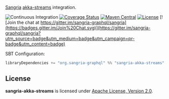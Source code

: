 [Sangria](https://sangria-graphql.github.io/) [akka-streams](http://doc.akka.io/docs/akka/current/scala/stream/index.html) integration.

![Continuous Integration](https://github.com/sangria-graphql/sangria-akka-streams/workflows/Continuous%20Integration/badge.svg)
[![Coverage Status](http://coveralls.io/repos/sangria-graphql/sangria-akka-streams/badge.svg?branch=master&service=github)](http://coveralls.io/github/sangria-graphql/sangria-akka-streams?branch=master)
[![Maven Central](https://maven-badges.herokuapp.com/maven-central/org.sangria-graphql/sangria-akka-streams_2.12/badge.svg)](https://maven-badges.herokuapp.com/maven-central/org.sangria-graphql/sangria-akka-streams_2.12)
[![License](http://img.shields.io/:license-Apache%202-brightgreen.svg)](https://www.apache.org/licenses/LICENSE-2.0.txt)
[![Join the chat at https://gitter.im/sangria-graphql/sangria](https://badges.gitter.im/Join%20Chat.svg)](https://gitter.im/sangria-graphql/sangria?utm_source=badge&utm_medium=badge&utm_campaign=pr-badge&utm_content=badge)

SBT Configuration:

```scala
libraryDependencies += "org.sangria-graphql" %% "sangria-akka-streams" % "<latest version>"
```

## License

**sangria-akka-streams** is licensed under [Apache License, Version 2.0](https://www.apache.org/licenses/LICENSE-2.0).

